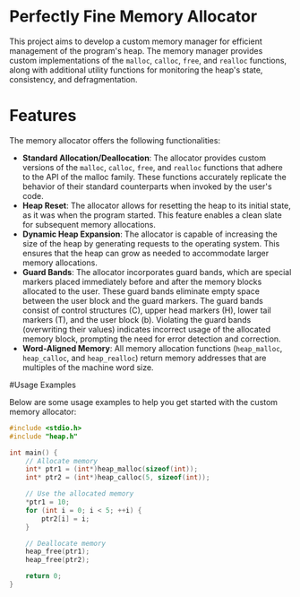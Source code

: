 # Perfectly Fine Memory Allocator

This project aims to develop a custom memory manager for efficient management of the program's heap. The memory manager
provides custom implementations of the `malloc`, `calloc`, `free`, and `realloc` functions, along with additional
utility functions for monitoring the heap's state, consistency, and defragmentation.

# Features

The memory allocator offers the following functionalities:

* **Standard Allocation/Deallocation**: The allocator provides custom versions of the `malloc`, `calloc`, `free`,
  and `realloc`
  functions that adhere to the API of the malloc family. These functions accurately replicate the behavior of their
  standard counterparts when invoked by the user's code.
* **Heap Reset**: The allocator allows for resetting the heap to its initial state, as it was when the program started.
  This feature enables a clean slate for subsequent memory allocations.
* **Dynamic Heap Expansion**: The allocator is capable of increasing the size of the heap by generating requests to the
  operating system. This ensures that the heap can grow as needed to accommodate larger memory allocations.
* **Guard Bands**: The allocator incorporates guard bands, which are special markers placed immediately before and after
  the memory blocks allocated to the user. These guard bands eliminate empty space between the user block and the guard
  markers. The guard bands consist of control structures (C), upper head markers (H), lower tail markers (T), and the
  user block (b). Violating the guard bands (overwriting their values) indicates incorrect usage of the allocated memory
  block, prompting the need for error detection and correction.
* **Word-Aligned Memory**: All memory allocation functions (`heap_malloc`, `heap_calloc`, and `heap_realloc`) return memory
  addresses that are multiples of the machine word size.

#Usage Examples

Below are some usage examples to help you get started with the custom memory allocator:

```c
#include <stdio.h>
#include "heap.h"

int main() {
    // Allocate memory
    int* ptr1 = (int*)heap_malloc(sizeof(int));
    int* ptr2 = (int*)heap_calloc(5, sizeof(int));

    // Use the allocated memory
    *ptr1 = 10;
    for (int i = 0; i < 5; ++i) {
        ptr2[i] = i;
    }

    // Deallocate memory
    heap_free(ptr1);
    heap_free(ptr2);

    return 0;
}
```